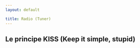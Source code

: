 ```yaml
---
layout: default

title: Radio (Tuner)
---
```


<div class="container">

## Le principe KISS (Keep it simple, stupid)

</div>
